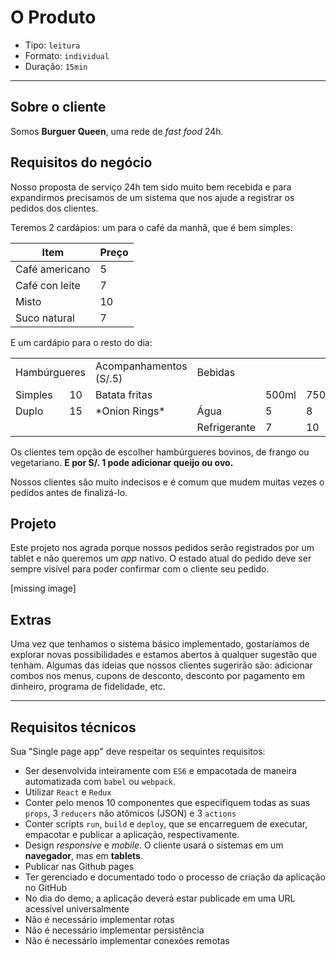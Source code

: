 # O Produto

* Tipo: `leitura`
* Formato: `individual`
* Duração: `15min`

***

## Sobre o cliente

Somos **Burguer Queen**, uma rede de *fast food* 24h.

## Requisitos do negócio

Nosso proposta de serviço 24h tem sido muito bem recebida e para expandirmos precisamos de um sistema que nos ajude a registrar os pedidos dos clientes.

Teremos 2 cardápios: um para o café da manhã, que é bem simples:

| Item                      |Preço |
|---------------------------|------|
| Café americano            |    5 |
| Café con leite            |    7 |
| Misto                     |   10 |
| Suco natural              |    7 |

E um cardápio para o resto do dia:

<table width="100%">
  <tbody>
    <tr>
      <td colspan="2" rowspan="1">Hambúrgueres</td>
      <td>Acompanhamentos (S/.5)</td>
      <td colspan="3" rowspan="1">Bebidas</td>
    </tr>
    <tr>
      <td>Simples</td>
      <td>10</td>
      <td>Batata fritas</td>
      <td></td>
      <td>500ml</td>
      <td>750ml</td>
    </tr>
    <tr>
      <td>Duplo</td>
      <td>15</td>
      <td>*Onion Rings*</td>
      <td>Água</td>
      <td>5</td>
      <td>8</td>
    </tr>
    <tr>
      <td></td>
      <td></td>
      <td></td>
      <td>Refrigerante</td>
      <td>7</td>
      <td>10</td>
    </tr>
  </tbody>
</table>

Os clientes tem opção de escolher hambúrgueres bovinos, de frango ou vegetariano.
**E por S/. 1 pode adicionar queijo ou ovo.**

Nossos clientes são muito indecisos e é comum que mudem muitas vezes o pedidos antes de finalizá-lo.

## Projeto

Este projeto nos agrada porque nossos pedidos serão registrados por um tablet e não queremos um *app* nativo. O estado atual do pedido deve ser sempre visível para poder confirmar com o cliente seu pedido.

[missing image]

## Extras

Uma vez que tenhamos o sistema básico implementado, gostaríamos de explorar novas possibilidades e estamos abertos à qualquer sugestão que tenham. Algumas das ideias que nossos clientes sugerirão são: adicionar combos nos menus, cupons de desconto, desconto por pagamento em dinheiro, programa de fidelidade, etc.

***

## Requisitos técnicos

Sua "Single page app" deve respeitar os sequintes requisitos:

* Ser desenvolvida inteiramente com `ES6` e empacotada de maneira automatizada com `babel` ou `webpack`.
* Utilizar `React` e `Redux`
* Conter pelo menos 10 componentes que especifiquem todas as suas `props`, 3 `reducers` não atômicos (JSON) e 3 `actions`
* Conter scripts `run`, `build` e `deploy`, que se encarreguem de executar, empacotar e publicar a aplicação, respectivamente.
* Design *responsive* e *mobile*. O cliente usará o sistemas em um **navegador**, mas em **tablets**.
* Publicar nas Github pages
* Ter gerenciado e documentado todo o processo de criação da aplicação no GitHub
* No dia do demo, a aplicação deverá estar publicade em uma URL acessível universalmente
* Não é necessário implementar rotas
* Não é necessário implementar persistência
* Não é necessário implementar conexões remotas